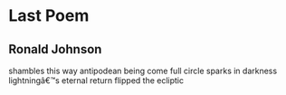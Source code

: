 # Last Poem
## Ronald Johnson
shambles this way
antipodean being
come full circle
sparks in darkness
lightningâ€™s eternal return
flipped the ecliptic